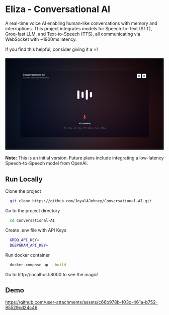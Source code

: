 
# Eliza - Conversational AI

A real-time voice AI enabling human-like conversations with memory and interruptions. This project integrates models for Speech-to-Text (STT), Groq-fast LLM, and Text-to-Speech (TTS), all communicating via WebSocket with ~1900ms latency.

If you find this helpful, consider giving it a ⭐!

![App Screenshot](https://raw.githubusercontent.com/JoyalAJohney/Conversational-AI/refs/heads/master/assets/eliza1.png)

**Note:** This is an initial version. Future plans include integrating a low-latency Speech-to-Speech model from OpenAI.



## Run Locally

Clone the project

```bash
  git clone https://github.com/JoyalAJohney/Conversational-AI.git
```

Go to the project directory

```bash
  cd Conversational-AI
```

Create .env file with API Keys

```bash
  GROQ_API_KEY=
  DEEPGRAM_API_KEY=
```

Run docker container

```bash
  docker-compose up --build
```

Go to http://localhost:8000 to see the magic!

## Demo

https://github.com/user-attachments/assets/c66b978b-f03c-461a-b752-95529cd24c46
